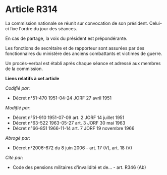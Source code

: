 # Article R314

La commission nationale se réunit sur convocation de son président. Celui-ci fixe l'ordre du jour des séances.

En cas de partage, la voix du président est prépondérante.

Les fonctions de secrétaire et de rapporteur sont assurées par des fonctionnaires du ministère des anciens combattants et
victimes de guerre.

Un procès-verbal est établi après chaque séance et adressé aux membres de la commission.

**Liens relatifs à cet article**

_Codifié par_:

  - Décret n°51-470 1951-04-24 JORF 27 avril 1951

_Modifié par_:

  - Décret n°51-910 1951-07-09 art. 2 JORF 14 juillet 1951
  - Décret n°63-522 1963-05-27 art. 3 JORF 30 mai 1963
  - Décret n°66-851 1966-11-14 art. 7 JORF 19 novembre 1966

_Abrogé par_:

  - Décret n°2006-672 du 8 juin 2006 - art. 17 (V), art. 18 (V)

_Cité par_:

  - Code des pensions militaires d'invalidité et de... - art. R346 (Ab)
